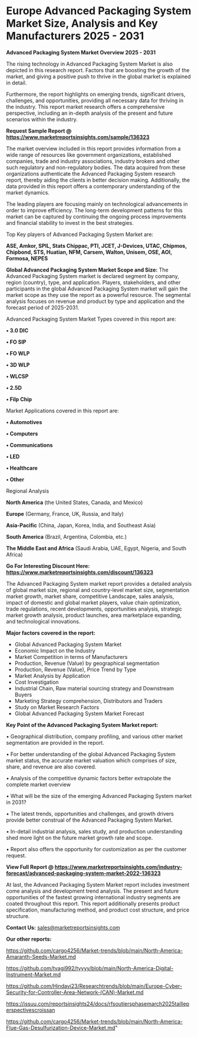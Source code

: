 # Europe Advanced Packaging System Market Size, Analysis and Key Manufacturers 2025 - 2031

<Strong> Advanced Packaging System Market Overview 2025 - 2031</strong>

The rising technology in Advanced Packaging System Market is also depicted in this research report. Factors that are boosting the growth of the market, and giving a positive push to thrive in the global market is explained in detail.

Furthermore, the report highlights on emerging trends, significant drivers, challenges, and opportunities, providing all necessary data for thriving in the industry. This report market research offers a comprehensive perspective, including an in-depth analysis of the present and future scenarios within the industry.

<strong>Request Sample Report @ <a href=https://www.marketreportsinsights.com/sample/136323>https://www.marketreportsinsights.com/sample/136323</a></strong>

The market overview included in this report provides information from a wide range of resources like government organizations, established companies, trade and industry associations, industry brokers and other such regulatory and non-regulatory bodies. The data acquired from these organizations authenticate the Advanced Packaging System research report, thereby aiding the clients in better decision making. Additionally, the data provided in this report offers a contemporary understanding of the market dynamics.

The leading players are focusing mainly on technological advancements in order to improve efficiency. The long-term development patterns for this market can be captured by continuing the ongoing process improvements and financial stability to invest in the best strategies.

Top Key players of Advanced Packaging System Market are:

<strong>ASE, Amkor, SPIL, Stats Chippac, PTI, JCET, J-Devices, UTAC, Chipmos, Chipbond, STS, Huatian, NFM, Carsem, Walton, Unisem, OSE, AOI, Formosa, NEPES</strong>

<strong><b>Global Advanced Packaging System Market Scope and Size:</b></strong>
The Advanced Packaging System market is declared segment by company, region (country), type, and application. Players, stakeholders, and other participants in the global Advanced Packaging System market will gain the market scope as they use the report as a powerful resource. The segmental analysis focuses on revenue and product by type and application and the forecast period of 2025-2031.

Advanced Packaging System Market Types covered in this report are:

<strong>• 3.0 DIC

• FO SIP

• FO WLP

• 3D WLP

• WLCSP

• 2.5D

• Filp Chip</strong>

Market Applications covered in this report are:

<strong>• Automotives

• Computers

• Communications

• LED

• Healthcare

• Other</strong> 

Regional Analysis

<strong>North America</strong> (the United States, Canada, and Mexico)

<strong>Europe</strong> (Germany, France, UK, Russia, and Italy)

<strong>Asia-Pacific</strong> (China, Japan, Korea, India, and Southeast Asia)

<strong>South America</strong> (Brazil, Argentina, Colombia, etc.)

<strong>The Middle East and Africa</strong> (Saudi Arabia, UAE, Egypt, Nigeria, and South Africa)

<strong>Go For Interesting Discount Here: <a href=https://www.marketreportsinsights.com/discount/136323>https://www.marketreportsinsights.com/discount/136323</a></strong>

The Advanced Packaging System market report provides a detailed analysis of global market size, regional and country-level market size, segmentation market growth, market share, competitive Landscape, sales analysis, impact of domestic and global market players, value chain optimization, trade regulations, recent developments, opportunities analysis, strategic market growth analysis, product launches, area marketplace expanding, and technological innovations.

<strong><b>Major factors covered in the report:</b></strong>
<ul>
  <li>Global Advanced Packaging System Market </li>
  <li>Economic Impact on the Industry</li>
  <li>Market Competition in terms of Manufacturers</li>
  <li>Production, Revenue (Value) by geographical segmentation</li>
  <li>Production, Revenue (Value), Price Trend by Type</li>
  <li>Market Analysis by Application</li>
  <li>Cost Investigation</li>
  <li>Industrial Chain, Raw material sourcing strategy and Downstream Buyers</li>
  <li>Marketing Strategy comprehension, Distributors and Traders</li>
  <li>Study on Market Research Factors</li>
  <li>Global Advanced Packaging System Market Forecast</li>
</ul>

<strong><b>Key Point of the Advanced Packaging System Market report:</b></strong>

• Geographical distribution, company profiling, and various other market segmentation are provided in the report.

• For better understanding of the global Advanced Packaging System market status, the accurate market valuation which comprises of size, share, and revenue are also covered.

• Analysis of the competitive dynamic factors better extrapolate the complete market overview

• What will be the size of the emerging Advanced Packaging System market in 2031?

• The latest trends, opportunities and challenges, and growth drivers provide better construal of the Advanced Packaging System Market.

• In-detail industrial analysis, sales study, and production understanding shed more light on the future market growth rate and scope.

• Report also offers the opportunity for customization as per the customer request.

<strong><b>View Full Report @ <a href=https://www.marketreportsinsights.com/industry-forecast/advanced-packaging-system-market-2022-136323>https://www.marketreportsinsights.com/industry-forecast/advanced-packaging-system-market-2022-136323</a></b></strong>


At last, the Advanced Packaging System Market report includes investment come analysis and development trend analysis. The present and future opportunities of the fastest growing international industry segments are coated throughout this report. This report additionally presents product specification, manufacturing method, and product cost structure, and price structure.

<strong>Contact Us:</strong>
sales@marketreportsinsights.com

<strong>Our other reports:</strong>

<a href=https://github.com/cargo4256/Market-trends/blob/main/North-America-Amaranth-Seeds-Market.md>https://github.com/cargo4256/Market-trends/blob/main/North-America-Amaranth-Seeds-Market.md</a>

<a href=https://github.com/tyagi992/tyyyy/blob/main/North-America-Digital-Instrument-Market.md>https://github.com/tyagi992/tyyyy/blob/main/North-America-Digital-Instrument-Market.md</a>

<a href=https://github.com/Hindavi23/Researchtrends/blob/main/Europe-Cyber-Security-for-Controller-Area-Network-(CAN)-Market.md>https://github.com/Hindavi23/Researchtrends/blob/main/Europe-Cyber-Security-for-Controller-Area-Network-(CAN)-Market.md</a>

<a href=https://issuu.com/reportsinsights24/docs/rfsoutiersphasemarch2025tailleperspectivescroissan>https://issuu.com/reportsinsights24/docs/rfsoutiersphasemarch2025tailleperspectivescroissan</a>

<a href=https://github.com/cargo4256/Market-trends/blob/main/North-America-Flue-Gas-Desulfurization-Device-Market.md>https://github.com/cargo4256/Market-trends/blob/main/North-America-Flue-Gas-Desulfurization-Device-Market.md</a>"
